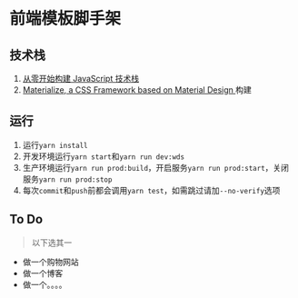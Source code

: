 # 前端模板脚手架
## 技术栈
1. [从零开始构建 JavaScript 技术栈](https://github.com/yepbug/js-stack-from-scratch)
1. [Materialize, a CSS Framework based on Material Design ](https://github.com/Dogfalo/materialize)构建
## 运行
1. 运行`yarn install`
1. 开发环境运行`yarn start`和`yarn run dev:wds`
1. 生产环境运行`yarn run prod:build`，开启服务`yarn run prod:start`，关闭服务`yarn run prod:stop`
1. 每次`commit`和`push`前都会调用`yarn test`，如需跳过请加`--no-verify`选项
## To Do
> 以下选其一
- 做一个购物网站
- 做一个博客
- 做一个。。。。